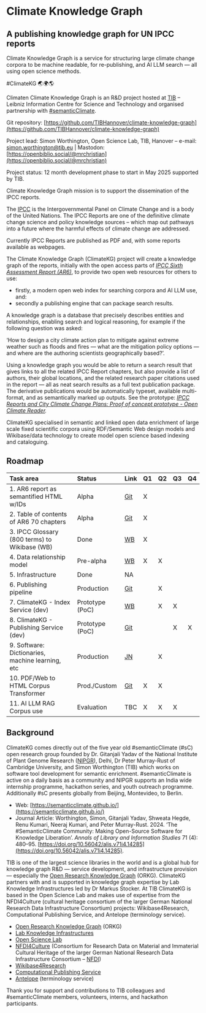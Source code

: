 # Climate Knowledge Graph

## A publishing knowledge graph for UN IPCC reports

Climate Knowledge Graph is a service for structuring large climate change corpora to be machine readable, for re-publishing, and AI LLM search — all using open science methods.

\#ClimateKG 🌏🌍🌎

Climaten Climate Knowledge Graph is an R\&D project hosted at [TIB](https://www.tib.eu/en) – Leibniz Information Centre for Science and Technology and organised partnership with [\#semanticClimate](https://semanticclimate.github.io/p/en/).

Git repository: [https://github.com/TIBHannover/climate-knowledge-graph](https://github.com/TIBHannover/climate-knowledge-graph)

Project lead: Simon Worthington, Open Science Lab, TIB, Hanover – e-mail: [simon.worthington@tib.eu](mailto:simon.worthington@tib.eu) | Mastodon: [https://openbiblio.social/@mrchristian](https://openbiblio.social/@mrchristian)

Project status: 12 month development phase to start in May 2025 supported by TIB.

Climate Knowledge Graph mission is to support the dissemination of the IPCC reports.

The [IPCC](https://www.ipcc.ch/) is the Intergovernmental Panel on Climate Change and is a body of the United Nations. The IPCC Reports are one of the definitive climate change science and policy knowledge sources – which map out pathways into a future where the harmful effects of climate change are addressed.

Currently IPCC Reports are published as PDF and, with some reports available as webpages.

The Climate Knowledge Graph (ClimateKG) project will create a knowledge graph of the reports, initially with the open access parts of [*IPCC Sixth Assessment Report (AR6)*](https://www.ipcc.ch/assessment-report/ar6/), to provide two open web resources for others to use:

* firstly, a modern open web index for searching corpora and AI LLM use, and:   
* secondly a publishing engine that can package search results.

A knowledge graph is a database that precisely describes entities and relationships, enabling search and logical reasoning, for example if the following question was asked:

‘How to design a city climate action plan to mitigate against extreme weather such as floods and fires — what are the mitigation policy options — and where are the authoring scientists geographically based?’.

Using a knowledge graph you would be able to return a search result that gives links to all the related IPCC Report chapters, but also provide a list of authors, their global locations, and the related research paper citations used in the report — all as neat search results as a full text publication package. The derivative publications would be automatically typeset, available multi-format, and as semantically marked up outputs. See the prototype: [*IPCC Reports and City Climate Change Plans: Proof of concept prototype \- Open Climate Reader*](https://semanticclimate.github.io/city-open-climate-reader/)*.*

ClimateKG specialised in semantic and linked open data enrichment of large scale fixed scientific corpora using RDF/Semantic Web design models and Wikibase/data technology to create model open science based indexing and cataloguing.

## Roadmap

| Task area | Status | Link | Q1 | Q2 | Q3 | Q4 |
| :---- | :---- | :---- | :---- | :---- | :---- | :---- |
| 1\. AR6 report as semantified HTML w/IDs | Alpha | [Git](https://github.com/petermr/amilib/tree/pmr_aug/test/resources/ipcc/cleaned_content) | X |  |  |  |
| 2\. Table of contents of AR6 70 chapters | Alpha | [Git](https://github.com/semanticClimate/internship_sC/tree/MEBIN/TOC) | X |  |  |  |
| 3\. IPCC Glossary (800 terms) to Wikibase (WB) | Done | [WB](https://climatekg.semanticclimate.net/index.php?title=IPCC_Begriffe) | X |  |  |  |
| 4\. Data relationship model | Pre-alpha | [WB](https://kg-ipclimatec-reports.wikibase.cloud/wiki/Main_Page) | X | X |  |  |
| 5\. Infrastructure | Done | NA |  |  |  |  |
| 6\. Publishing pipeline | Production | [Git](https://nfdi4culture.de/services/details/computational-publishing-service.html) |  | X |  |  |
| 7\. ClimateKG \- Index Service (dev) | Prototype (PoC) | [WB](https://kg-ipclimatec-reports.wikibase.cloud/wiki/Main_Page) |  | X | X |  |
| 8\. ClimateKG \- Publishing Service (dev) | Prototype (PoC) | [Git](https://semanticclimate.github.io/city-open-climate-reader/) |  |  | X | X |
| 9\. Software: Dictionaries, machine learning, etc | Production | [JN](https://colab.research.google.com/github/semanticClimate/sC-tools-demo/blob/main/TTWW_demo_sC_tools.ipynb) |  | X |  |  |
| 10\. PDF/Web to HTML Corpus Transformer | Prod./Custom | [Git](https://github.com/petermr/amilib) | X | X |  |  |
| 11\. AI LLM RAG Corpus use | Evaluation | TBC | X | X | X |  |

## Background

ClimateKG comes directly out of the five year old \#semanticClimate (\#sC) open research group founded by Dr. Gitanjali Yadav of the National Institute of Plant Genome Research ([NIPGR](https://nipgr.ac.in/home/home.php)), Delhi, Dr Peter Murray-Rust of Cambridge University, and Simon Worthington (TIB) which works on software tool development for semantic enrichment. \#semanticClimate is active on a daily basis as a community and NIPGR supports an India wide internship programme, hackathon series, and youth outreach programme. Additionally \#sC presents globally from Beijing, Montevideo, to Berlin.

* Web: [https://semanticclimate.github.io/](https://semanticclimate.github.io/)  
* Journal Article: Worthington, Simon, Gitanjali Yadav, Shweata Hegde, Renu Kumari, Neeraj Kumari, and Peter Murray-Rust. 2024\. ‘The \#SemanticClimate Community: Making Open-Source Software for Knowledge Liberation’. *Annals of Library and Information Studies* 71 (4): 480–95. [https://doi.org/10.56042/alis.v71i4.14285](https://doi.org/10.56042/alis.v71i4.14285).

TIB is one of the largest science libraries in the world and is a global hub for knowledge graph R\&D — service development, and infrastructure provision — especially the [Open Research Knowledge Graph](https://orkg.org/) (ORKG). ClimateKG partners with and is supported in knowledge graph expertise by Lab Knowledge Infrastructures led by Dr Markus Stocker. At TIB ClimateKG is based in the Open Science Lab and makes use of expertise from the NFDI4Culture (cultural heritage consortium of the larger German National Research Data Infrastructure Consortium) projects: Wikibase4Research, Computational Publishing Service, and Antelope (terminology service).

* [Open Research Knowledge Graph](https://orkg.org/) (ORKG)  
* [Lab Knowledge Infrastructures](https://www.tib.eu/en/research-development/research-groups-and-labs/knowledge-infrastructures)  
* [Open Science Lab](https://www.tib.eu/en/research-development/research-groups-and-labs/open-science)  
* [NFDI4Culture](https://nfdi4culture.de/) (Consortium for Research Data on Material and Immaterial Cultural Heritage of the larger German National Research Data Infrastructure Consortium – [NFDI](https://www.nfdi.de/?lang=en))  
* [Wikibase4Research](https://nfdi4culture.de/services/details/wikibase4research.html)  
* [Computational Publishing Service](https://nfdi4culture.de/de/dienste/details/computational-publishing-service.html)  
* [Antelope](https://service.tib.eu/annotation/) (terminology service)

Thank you for support and contributions to TIB colleagues and \#semanticClimate members, volunteers, interns, and hackathon participants.


